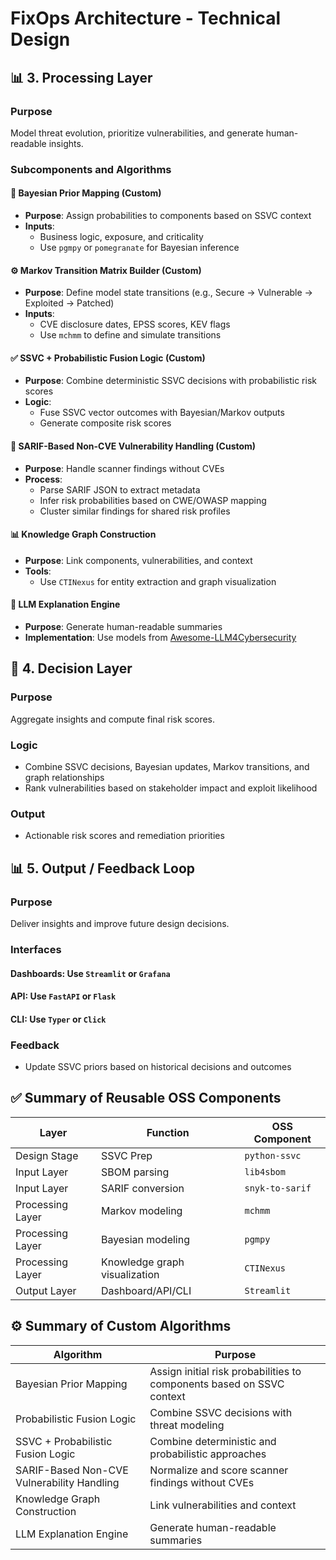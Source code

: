 # FixOps Architecture - Technical Design

## 📊 3. Processing Layer
### Purpose
Model threat evolution, prioritize vulnerabilities, and generate human-readable insights.

### Subcomponents and Algorithms

#### 👑 Bayesian Prior Mapping (Custom)
- **Purpose**: Assign probabilities to components based on SSVC context
- **Inputs**:
  - Business logic, exposure, and criticality
  - Use `pgmpy` or `pomegranate` for Bayesian inference

#### ⚙️ Markov Transition Matrix Builder (Custom)  
- **Purpose**: Define model state transitions (e.g., Secure → Vulnerable → Exploited → Patched)
- **Inputs**:
  - CVE disclosure dates, EPSS scores, KEV flags
  - Use `mchmm` to define and simulate transitions

#### ✅ SSVC + Probabilistic Fusion Logic (Custom)
- **Purpose**: Combine deterministic SSVC decisions with probabilistic risk scores
- **Logic**:
  - Fuse SSVC vector outcomes with Bayesian/Markov outputs
  - Generate composite risk scores

#### 🧠 SARIF-Based Non-CVE Vulnerability Handling (Custom)
- **Purpose**: Handle scanner findings without CVEs 
- **Process**:
  - Parse SARIF JSON to extract metadata
  - Infer risk probabilities based on CWE/OWASP mapping
  - Cluster similar findings for shared risk profiles

#### 📊 Knowledge Graph Construction  
- **Purpose**: Link components, vulnerabilities, and context
- **Tools**: 
  - Use `CTINexus` for entity extraction and graph visualization

#### 🧠 LLM Explanation Engine
- **Purpose**: Generate human-readable summaries
- **Implementation**: Use models from [Awesome-LLM4Cybersecurity](https://github.com/tmylla/Awesome-LLM4Cybersecurity)

## 🧠 4. Decision Layer
### Purpose
Aggregate insights and compute final risk scores.

### Logic
- Combine SSVC decisions, Bayesian updates, Markov transitions, and graph relationships
- Rank vulnerabilities based on stakeholder impact and exploit likelihood

### Output
- Actionable risk scores and remediation priorities

## 📊 5. Output / Feedback Loop
### Purpose  
Deliver insights and improve future design decisions.

### Interfaces
#### Dashboards: Use `Streamlit` or `Grafana`
#### API: Use `FastAPI` or `Flask` 
#### CLI: Use `Typer` or `Click`

### Feedback
- Update SSVC priors based on historical decisions and outcomes

## ✅ Summary of Reusable OSS Components

| Layer | Function | OSS Component |
|-------|----------|---------------|
| Design Stage | SSVC Prep | `python-ssvc` |
| Input Layer | SBOM parsing | `lib4sbom` |
| Input Layer | SARIF conversion | `snyk-to-sarif` |
| Processing Layer | Markov modeling | `mchmm` |
| Processing Layer | Bayesian modeling | `pgmpy` |
| Processing Layer | Knowledge graph visualization | `CTINexus` |
| Output Layer | Dashboard/API/CLI | `Streamlit` |

## ⚙️ Summary of Custom Algorithms

| Algorithm | Purpose |
|-----------|---------|
| Bayesian Prior Mapping | Assign initial risk probabilities to components based on SSVC context |
| Probabilistic Fusion Logic | Combine SSVC decisions with threat modeling |
| SSVC + Probabilistic Fusion Logic | Combine deterministic and probabilistic approaches |
| SARIF-Based Non-CVE Vulnerability Handling | Normalize and score scanner findings without CVEs |
| Knowledge Graph Construction | Link vulnerabilities and context |
| LLM Explanation Engine | Generate human-readable summaries |
